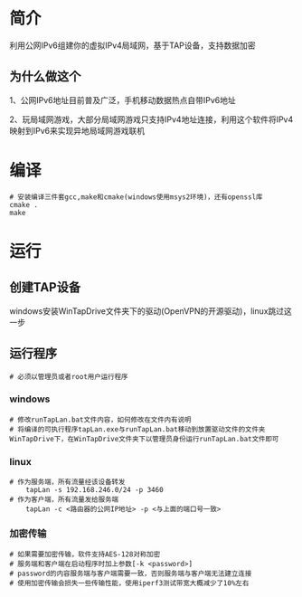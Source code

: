 # 简介
利用公网IPv6组建你的虚拟IPv4局域网，基于TAP设备，支持数据加密
## 为什么做这个
1、公网IPv6地址目前普及广泛，手机移动数据热点自带IPv6地址

2、玩局域网游戏，大部分局域网游戏只支持IPv4地址连接，利用这个软件将IPv4映射到IPv6来实现异地局域网游戏联机

# 编译
    # 安装编译三件套gcc,make和cmake(windows使用msys2环境)，还有openssl库
    cmake .
    make

# 运行
## 创建TAP设备
windows安装WinTapDrive文件夹下的驱动(OpenVPN的开源驱动)，linux跳过这一步

## 运行程序
    # 必须以管理员或者root用户运行程序
### windows
    # 修改runTapLan.bat文件内容，如何修改在文件内有说明
    # 将编译的可执行程序tapLan.exe与runTapLan.bat移动到放置驱动文件的文件夹WinTapDrive下，在WinTapDrive文件夹下以管理员身份运行runTapLan.bat文件即可

### linux
    # 作为服务端，所有流量经该设备转发
        tapLan -s 192.168.246.0/24 -p 3460
    # 作为客户端，所有流量发给服务端
        tapLan -c <路由器的公网IP地址> -p <与上面的端口号一致>

### 加密传输
    # 如果需要加密传输，软件支持AES-128对称加密
    # 服务端和客户端在启动程序时加上参数[-k <password>]
    # password的内容服务端与客户端需要一致，否则服务端与客户端无法建立连接
    # 使用加密传输会损失一些传输性能，使用iperf3测试带宽大概减少了10%左右